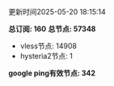 更新时间2025-05-20 18:15:14

**总订阅: 160**
**总节点: 57348**
- vless节点: 14908
- hysteria2节点: 1

**google ping有效节点: 342**
